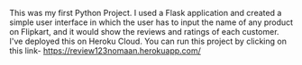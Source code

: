 This was my first Python Project.
I used a Flask application and created a simple user interface in which the user has to input the name of any product on Flipkart, and it would show the reviews and ratings of each customer.
I've deployed this on Heroku Cloud.
You can run this project by clicking on this link- https://review123nomaan.herokuapp.com/
